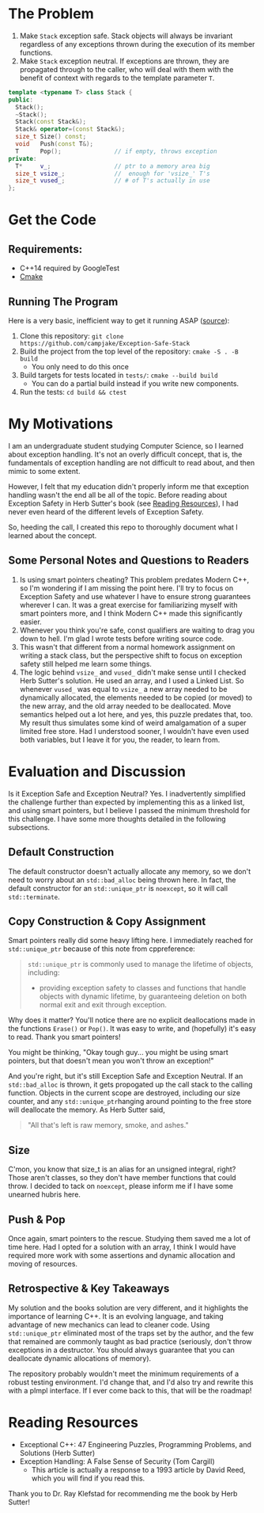 # The Problem
1. Make `Stack` exception safe. Stack objects will always be invariant regardless of any exceptions thrown during the execution of its member functions.
2. Make `Stack` exception neutral. If exceptions are thrown, they are propagated through to the caller, who will deal with them with the benefit of context with regards to the template parameter `T`.

```cpp
template <typename T> class Stack {
public:
  Stack();
  ~Stack();
  Stack(const Stack&);
  Stack& operator=(const Stack&);
  size_t Size() const;
  void   Push(const T&);
  T      Pop();               // if empty, throws exception
private:
  T*     v_;                  // ptr to a memory area big
  size_t vsize_;              //  enough for 'vsize_' T's
  size_t vused_;              // # of T's actually in use
};
```

# Get the Code
## Requirements: 
- C++14 required by GoogleTest
- [Cmake](https://cmake.org/)

## Running The Program
Here is a very basic, inefficient way to get it running ASAP ([source](http://google.github.io/googletest/quickstart-cmake.html)):
1. Clone this repository: `git clone https://github.com/campjake/Exception-Safe-Stack`
2. Build the project from the top level of the repository: `cmake -S . -B build`
    - You only need to do this once
3. Build targets for tests located in `tests/`: `cmake --build build`
    - You can do a partial build instead if you write new components.
4. Run the tests: `cd build && ctest`

# My Motivations
I am an undergraduate student studying Computer Science, so I learned about exception handling. It's not an overly difficult concept, that is, the fundamentals of exception handling are not difficult to read about, and then mimic to some extent.

However, I felt that my education didn't properly inform me that exception handling wasn't the end all be all of the topic. Before reading about Exception Safety in Herb Sutter's book (see [Reading Resources](#reading-resources)), I had never even heard of the different levels of Exception Safety. 

So, heeding the call, I created this repo to thoroughly document what I learned about the concept.

## Some Personal Notes and Questions to Readers
1. Is using smart pointers cheating? This problem predates Modern C++, so I'm wondering if I am missing the point here. I'll try to focus on Exception Safety and use whatever I have to ensure strong guarantees wherever I can. It was a great exercise for familiarizing myself with smart pointers more, and I think Modern C++ made this significantly easier.
2. Whenever you think you're safe, const qualifiers are waiting to drag you down to hell. I'm glad I wrote tests before writing source code.
3. This wasn't that different from a normal homework assignment on writing a stack class, but the perspective shift to focus on exception safety still helped me learn some things.
4. The logic behind `vsize_` and `vused_` didn't make sense until I checked Herb Sutter's solution. He used an array, and I used a Linked List. So whenever `vused_` was equal to `vsize_` a new array needed to be dynamically allocated, the elements needed to be copied (or moved) to the new array, and the old array needed to be deallocated. Move semantics helped out a lot here, and yes, this puzzle predates that, too. My result thus simulates some kind of weird amalgamation of a super limited free store. Had I understood sooner, I wouldn't have even used both variables, but I leave it for you, the reader, to learn from.

# Evaluation and Discussion
Is it Exception Safe and Exception Neutral? Yes. I inadvertently simplified the challenge further than expected by implementing this as a linked list, and using smart pointers, but I believe I passed the minimum threshold for this challenge. I have some more thoughts detailed in the following subsections.

## Default Construction
The default constructor doesn't actually allocate any memory, so we don't need to worry about an `std::bad_alloc` being thrown here. In fact, the default constructor for an `std::unique_ptr` is `noexcept`, so it will call `std::terminate`. 

## Copy Construction & Copy Assignment
Smart pointers really did some heavy lifting here. I immediately reached for `std::unique_ptr` because of this note from cppreference:
> `std::unique_ptr` is commonly used to manage the lifetime of objects, including:
> - providing exception safety to classes and functions that handle objects with dynamic lifetime, by guaranteeing deletion on both normal exit and exit through exception.

Why does it matter? You'll notice there are no explicit deallocations made in the functions `Erase()` or `Pop()`. It was easy to write, and (hopefully) it's easy to read. Thank you smart pointers!

You might be thinking, "Okay tough guy... you might be using smart pointers, but that doesn't mean you won't throw an exception!"

And you're right, but it's still Exception Safe and Exception Neutral. If an `std::bad_alloc` is thrown, it gets propogated up the call stack to the calling function. Objects in the current scope are destroyed, including our size counter, and any `std::unique_ptr`hanging around pointing to the free store will deallocate the memory. As Herb Sutter said, 
> "All that's left is raw memory, smoke, and ashes."

## Size
C'mon, you know that size_t is an alias for an unsigned integral, right? Those aren't classes, so they don't have member functions that could throw. I decided to tack on `noexcept`, please inform me if I have some unearned hubris here.

## Push & Pop
Once again, smart pointers to the rescue. Studying them saved me a lot of time here. Had I opted for a solution with an array, I think I would have required more work with some assertions and dynamic allocation and moving of resources. 

## Retrospective & Key Takeaways
My solution and the books solution are very different, and it highlights the importance of learning C++. It is an evolving language, and taking advantage of new mechanics can lead to cleaner code. Using `std::unique_ptr` eliminated most of the traps
set by the author, and the few that remained are commonly taught as bad practice (seriously, don't throw exceptions in a destructor. You should always guarantee that you can deallocate dynamic allocations of memory).

The repository probably wouldn't meet the minimum requirements of a robust testing environment. I'd change that, and I'd also try and rewrite this with a pImpl interface. If I ever come back to this, that will be the roadmap!

# Reading Resources
- Exceptional C++: 47 Engineering Puzzles, Programming Problems, and Solutions (Herb Sutter)
- Exception Handling: A False Sense of Security (Tom Cargill)
    - This article is actually a response to a 1993 article by David Reed, which you will find if you read this.

Thank you to Dr. Ray Klefstad for recommending me the book by Herb Sutter!
